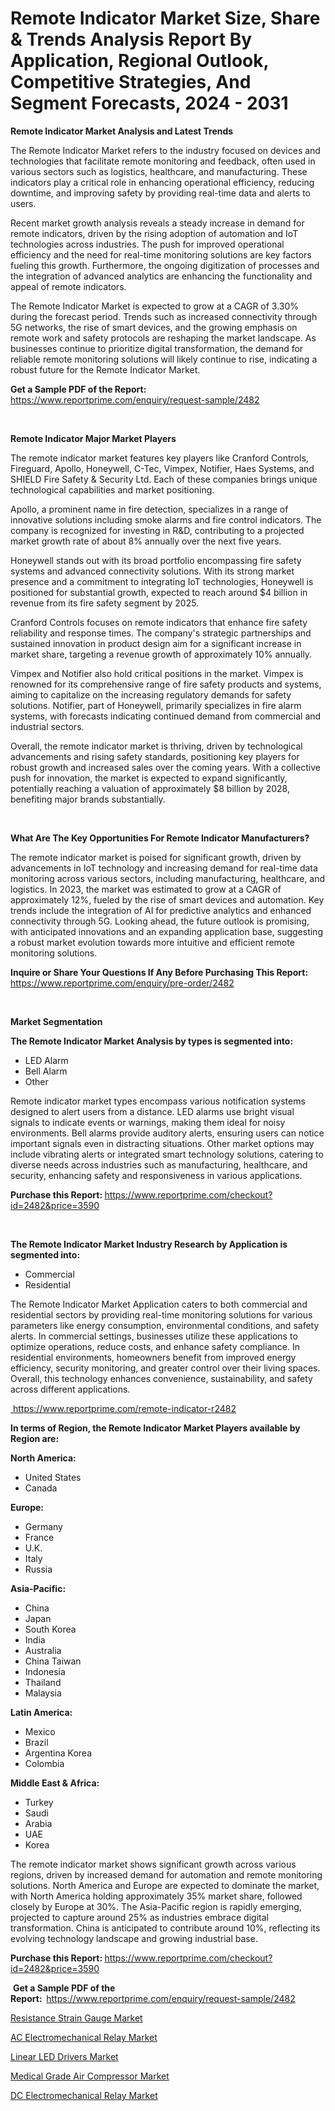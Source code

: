 <p><h1>Remote Indicator Market Size, Share & Trends Analysis Report By Application, Regional Outlook, Competitive Strategies, And Segment Forecasts, 2024 - 2031</h1></p><p><strong>Remote Indicator Market Analysis and Latest Trends</strong></p>
<p><p>The Remote Indicator Market refers to the industry focused on devices and technologies that facilitate remote monitoring and feedback, often used in various sectors such as logistics, healthcare, and manufacturing. These indicators play a critical role in enhancing operational efficiency, reducing downtime, and improving safety by providing real-time data and alerts to users.</p><p>Recent market growth analysis reveals a steady increase in demand for remote indicators, driven by the rising adoption of automation and IoT technologies across industries. The push for improved operational efficiency and the need for real-time monitoring solutions are key factors fueling this growth. Furthermore, the ongoing digitization of processes and the integration of advanced analytics are enhancing the functionality and appeal of remote indicators.</p><p>The Remote Indicator Market is expected to grow at a CAGR of 3.30% during the forecast period. Trends such as increased connectivity through 5G networks, the rise of smart devices, and the growing emphasis on remote work and safety protocols are reshaping the market landscape. As businesses continue to prioritize digital transformation, the demand for reliable remote monitoring solutions will likely continue to rise, indicating a robust future for the Remote Indicator Market.</p></p>
<p><strong>Get a Sample PDF of the Report:&nbsp;</strong> <a href="https://www.reportprime.com/enquiry/request-sample/2482">https://www.reportprime.com/enquiry/request-sample/2482</a></p>
<p>&nbsp;</p>
<p><strong>Remote Indicator Major Market Players</strong></p>
<p><p>The remote indicator market features key players like Cranford Controls, Fireguard, Apollo, Honeywell, C-Tec, Vimpex, Notifier, Haes Systems, and SHIELD Fire Safety & Security Ltd. Each of these companies brings unique technological capabilities and market positioning.</p><p>Apollo, a prominent name in fire detection, specializes in a range of innovative solutions including smoke alarms and fire control indicators. The company is recognized for investing in R&D, contributing to a projected market growth rate of about 8% annually over the next five years.</p><p>Honeywell stands out with its broad portfolio encompassing fire safety systems and advanced connectivity solutions. With its strong market presence and a commitment to integrating IoT technologies, Honeywell is positioned for substantial growth, expected to reach around $4 billion in revenue from its fire safety segment by 2025.</p><p>Cranford Controls focuses on remote indicators that enhance fire safety reliability and response times. The company's strategic partnerships and sustained innovation in product design aim for a significant increase in market share, targeting a revenue growth of approximately 10% annually.</p><p>Vimpex and Notifier also hold critical positions in the market. Vimpex is renowned for its comprehensive range of fire safety products and systems, aiming to capitalize on the increasing regulatory demands for safety solutions. Notifier, part of Honeywell, primarily specializes in fire alarm systems, with forecasts indicating continued demand from commercial and industrial sectors.</p><p>Overall, the remote indicator market is thriving, driven by technological advancements and rising safety standards, positioning key players for robust growth and increased sales over the coming years. With a collective push for innovation, the market is expected to expand significantly, potentially reaching a valuation of approximately $8 billion by 2028, benefiting major brands substantially.</p></p>
<p>&nbsp;</p>
<p><strong>What Are The Key Opportunities For Remote Indicator Manufacturers?</strong></p>
<p><p>The remote indicator market is poised for significant growth, driven by advancements in IoT technology and increasing demand for real-time data monitoring across various sectors, including manufacturing, healthcare, and logistics. In 2023, the market was estimated to grow at a CAGR of approximately 12%, fueled by the rise of smart devices and automation. Key trends include the integration of AI for predictive analytics and enhanced connectivity through 5G. Looking ahead, the future outlook is promising, with anticipated innovations and an expanding application base, suggesting a robust market evolution towards more intuitive and efficient remote monitoring solutions.</p></p>
<p><strong>Inquire or Share Your Questions If Any Before Purchasing This Report:</strong> <a href="https://www.reportprime.com/enquiry/pre-order/2482">https://www.reportprime.com/enquiry/pre-order/2482</a></p>
<p>&nbsp;</p>
<p><strong>Market Segmentation</strong></p>
<p><strong>The Remote Indicator Market Analysis by types is segmented into:</strong></p>
<p><ul><li>LED Alarm</li><li>Bell Alarm</li><li>Other</li></ul></p>
<p><p>Remote indicator market types encompass various notification systems designed to alert users from a distance. LED alarms use bright visual signals to indicate events or warnings, making them ideal for noisy environments. Bell alarms provide auditory alerts, ensuring users can notice important signals even in distracting situations. Other market options may include vibrating alerts or integrated smart technology solutions, catering to diverse needs across industries such as manufacturing, healthcare, and security, enhancing safety and responsiveness in various applications.</p></p>
<p><strong>Purchase this Report:&nbsp;</strong><a href="https://www.reportprime.com/checkout?id=2482&price=3590">https://www.reportprime.com/checkout?id=2482&price=3590</a></p>
<p>&nbsp;</p>
<p><strong>The Remote Indicator Market Industry Research by Application is segmented into:</strong></p>
<p><ul><li>Commercial</li><li>Residential</li></ul></p>
<p><p>The Remote Indicator Market Application caters to both commercial and residential sectors by providing real-time monitoring solutions for various parameters like energy consumption, environmental conditions, and safety alerts. In commercial settings, businesses utilize these applications to optimize operations, reduce costs, and enhance safety compliance. In residential environments, homeowners benefit from improved energy efficiency, security monitoring, and greater control over their living spaces. Overall, this technology enhances convenience, sustainability, and safety across different applications.</p></p>
<p><a href="https://www.reportprime.com/remote-indicator-r2482">&nbsp;https://www.reportprime.com/remote-indicator-r2482</a></p>
<p><strong>In terms of Region, the Remote Indicator Market Players available by Region are:</strong></p>
<p>
    <p> <strong> North America: </strong>
        <ul>
            <li>United States</li>
            <li>Canada</li>
        </ul>
        </p> 
    <p> <strong> Europe: </strong>
        <ul>
            <li>Germany</li>
            <li>France</li>
            <li>U.K.</li>
            <li>Italy</li>
            <li>Russia</li>
        </ul>
        </p> 
    <p> <strong> Asia-Pacific: </strong>
        <ul>
            <li>China</li>
            <li>Japan</li>
            <li>South Korea</li>
            <li>India</li>
            <li>Australia</li>
            <li>China Taiwan</li>
            <li>Indonesia</li>
            <li>Thailand</li>
            <li>Malaysia</li>
        </ul>
        </p> 
    <p> <strong> Latin America: </strong>
        <ul>
            <li>Mexico</li>
            <li>Brazil</li>
            <li>Argentina Korea</li>
            <li>Colombia</li>
        </ul>
        </p> 
    <p> <strong> Middle East & Africa: </strong>
        <ul>
            <li>Turkey</li>
            <li>Saudi</li>
            <li>Arabia</li>
            <li>UAE</li>
            <li>Korea</li>
        </ul>
    </p>
    </p>
<p><p>The remote indicator market shows significant growth across various regions, driven by increased demand for automation and remote monitoring solutions. North America and Europe are expected to dominate the market, with North America holding approximately 35% market share, followed closely by Europe at 30%. The Asia-Pacific region is rapidly emerging, projected to capture around 25% as industries embrace digital transformation. China is anticipated to contribute around 10%, reflecting its evolving technology landscape and growing industrial base.</p></p>
<p><strong>Purchase this Report: </strong><a href="https://www.reportprime.com/checkout?id=2482&price=3590">https://www.reportprime.com/checkout?id=2482&price=3590</a></p>
<p>&nbsp;<strong>Get a Sample PDF of the Report:&nbsp;&nbsp;</strong><a href="https://www.reportprime.com/enquiry/request-sample/2482">https://www.reportprime.com/enquiry/request-sample/2482</a></p>
<p><strong></strong></p>
<p><p><a href="https://www.linkedin.com/pulse/exploring-resistance-strain-gauge-market-dynamics-revenue-analysis-hshuf?trackingId=cAzOFFwcSzuRL7S9q6JirQ%3D%3D">Resistance Strain Gauge Market</a></p><p><a href="https://github.com/NancyAlvarado586/Market-Research-Report-List-1/blob/main/ac-electromechanical-relay-market.md">AC Electromechanical Relay Market</a></p><p><a href="https://www.linkedin.com/pulse/linear-led-drivers-market-global-regional-analysis-focus-hrrue?trackingId=eXJbcICtS9uDq8ljcry2GA%3D%3D">Linear LED Drivers Market</a></p><p><a href="https://issuu.com/reportprime-2/docs/medical-grade-air-compressor-market_b5f5580ea99553">Medical Grade Air Compressor Market</a></p><p><a href="https://github.com/BretDuke76/Market-Research-Report-List-1/blob/main/dc-electromechanical-relay-market.md">DC Electromechanical Relay Market</a></p></p>